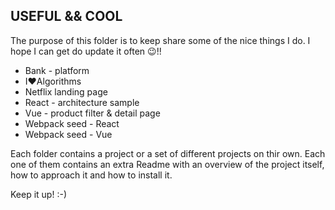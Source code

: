 ## USEFUL && COOL ##

The purpose of this folder is to keep share some of the nice things I do. I hope I can get do update it often 😉!!

* Bank - platform
* I❤️Algorithms
* Netflix landing page
* React - architecture sample
* Vue - product filter & detail page
* Webpack seed - React
* Webpack seed - Vue

Each folder contains a project or a set of different projects on thir own. Each one of them contains an extra Readme with an overview of the project itself, how to approach it and how to install it.

Keep it up! :-)


